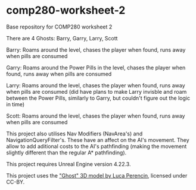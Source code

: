 # comp280-worksheet-2
Base repository for COMP280 worksheet 2

There are 4 Ghosts: Barry, Garry, Larry, Scott

Barry: Roams around the level, chases the player when found, runs away when pills are consumed


Garry: Roams around the Power Pills in the level, chases the player when found, runs away when pills are consumed


Larry: Roams around the level, chases the player when found, runs away when pills are consumed (did have plans to make Larry invisble and roam between the Power Pills, similarly to Garry, but couldn't figure out the logic in time)


Scott: Roams around the level, chases the player when found, runs away when pills are consumed


This project also utilises Nav Modifiers (NavArea's) and NavigationQueryFilter's. These have an affect on the AI's movement. They allow to add aditional costs to the AI's pathfinding (making the movement slightly different than the regular A* pathfinding).




This project requires Unreal Engine version 4.22.3.

This project uses the ["Ghost" 3D model by Luca Perencin](https://poly.google.com/view/6tcLAzFt-A2), licensed under CC-BY.

